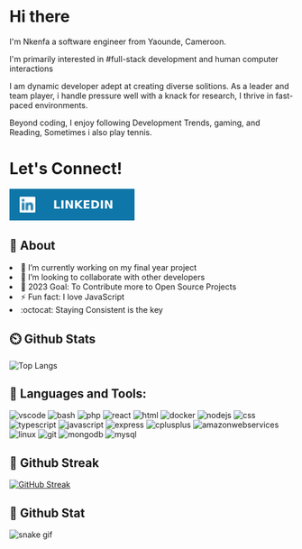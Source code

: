 # Hi there

I'm Nkenfa a software engineer from Yaounde, Cameroon.

I'm primarily interested in #full-stack development and human computer interactions

I am dynamic developer adept at creating diverse solitions. As a leader and team player, i handle pressure well with a knack for research, I thrive in fast-paced environments. 

Beyond coding, I enjoy following Development Trends, gaming, and Reading,
Sometimes i also play tennis.

# Let's Connect!
[![LinkedIn](https://github.com/NkenfaB/-NkenfaB/blob/main/linkedln.svg)](https://www.linkedin.com/in/nkenfa-brandon-30064b178)

## 📕 About
   <li>🔭 I’m currently working on my final year project </li>
   <li>👯 I’m looking to collaborate with other developers </li>
   <li>🥅 2023 Goal: To Contribute more to Open Source Projects </li>
   <li>⚡ Fun fact: I love JavaScript </li>
   <li> :octocat: Staying Consistent is the key </li>

## ⏲️ Github Stats 
![Top Langs](https://github-readme-stats.vercel.app/api/top-langs/?username=Neba-Emmanuel&layout=compact&theme=dracula&langs_count=9)

## 📖 Languages and Tools:
<p align="left">
<img src="https://cdn.jsdelivr.net/gh/devicons/devicon/icons/vscode/vscode-original.svg" alt="vscode" width="45" height="45"/>
<img src="https://cdn.jsdelivr.net/gh/devicons/devicon/icons/bash/bash-original.svg" alt="bash" width="45" height="45"/>
<img src="https://cdn.jsdelivr.net/gh/devicons/devicon/icons/php/php-original.svg" alt="php" width="45" height="45"/>
<img src="https://cdn.jsdelivr.net/gh/devicons/devicon/icons/react/react-original-wordmark.svg" alt="react" width="45" height="45"/>
<img src="https://cdn.jsdelivr.net/gh/devicons/devicon/icons/html5/html5-original.svg" alt="html" width="45" height="45"/>
<img src="https://cdn.jsdelivr.net/gh/devicons/devicon/icons/docker/docker-original.svg" alt="docker" width="45" height="45"/>
<img src="https://cdn.jsdelivr.net/gh/devicons/devicon/icons/nodejs/nodejs-original.svg" alt="nodejs" width="45" height="45"/>
<img src="https://cdn.jsdelivr.net/gh/devicons/devicon/icons/css3/css3-original.svg" alt="css" width="45" height="45"/>
<img src="https://cdn.jsdelivr.net/gh/devicons/devicon/icons/typescript/typescript-original.svg" alt="typescript" width="45" height="45"/>
<img src="https://cdn.jsdelivr.net/gh/devicons/devicon/icons/javascript/javascript-original.svg" alt="javascript" width="45" height="45"/>
<img src="https://cdn.jsdelivr.net/gh/devicons/devicon/icons/express/express-original.svg" alt="express" width="45" height="45"/>
<img src="https://cdn.jsdelivr.net/gh/devicons/devicon/icons/cplusplus/cplusplus-original.svg" alt="cplusplus" width="45" height="45"/>
<img src="https://cdn.jsdelivr.net/gh/devicons/devicon/icons/amazonwebservices/amazonwebservices-original.svg" alt="amazonwebservices" width="45" height="45"/>
<img src="https://cdn.jsdelivr.net/gh/devicons/devicon/icons/linux/linux-original.svg" alt="linux" width="45" height="45"/>
<img src="https://cdn.jsdelivr.net/gh/devicons/devicon/icons/git/git-original.svg" alt="git" width="45" height="45"/>
<img src="https://cdn.jsdelivr.net/gh/devicons/devicon/icons/mongodb/mongodb-original.svg" alt="mongodb" width="45" height="45"/>
<img src="https://cdn.jsdelivr.net/gh/devicons/devicon/icons/mysql/mysql-original-wordmark.svg" alt="mysql" width="45" height="45"/>
</p>  

## 📆 Github Streak
[![GitHub Streak](http://github-readme-streak-stats.herokuapp.com?user=NkenfaB&theme=dracula)](https://git.io/streak-stats)

## 📆 Github Stat
![snake gif](https://github.com/NkenfaB/NkenfaB/blob/output/github-contribution-grid-snake.gif)
